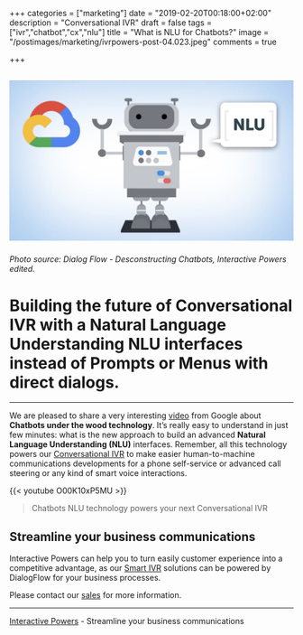 +++
categories = ["marketing"]
date = "2019-02-20T00:18:00+02:00"
description = "Conversational IVR"
draft = false
tags = ["ivr","chatbot","cx","nlu"]
title = "What is NLU for Chatbots?"
image = "/postimages/marketing/ivrpowers-post-04.023.jpeg"
comments = true

+++

![Desconstructing Chatbots](/postimages/marketing/ivrpowers-post-04.023.jpeg)
-------
###### Photo source: Dialog Flow - Desconstructing Chatbots, Interactive Powers edited.

# Building the future of Conversational IVR with a Natural Language Understanding NLU interfaces instead of Prompts or Menus with direct dialogs.
---

We are pleased to share a very interesting [video](https://www.youtube.com/watch?v=O00K10xP5MU) from Google about **Chatbots under the wood technology**. It’s really easy to understand in just few minutes: what is the new approach to build an advanced **Natural Language Understanding (NLU)** interfaces. Remember, all this technology powers our [Conversational IVR](https://blog.ivrpowers.com/post/products/conversational-ivr-applications/) to make easier human-to-machine communications developments for a phone self-service or advanced call steering or any kind of smart voice interactions.

{{<  youtube O00K10xP5MU >}}

> Chatbots NLU technology powers your next Conversational IVR

## Streamline your business communications

Interactive Powers can help you to turn easily customer experience into a competitive advantage, as our [Smart IVR](https://www.ivrpowers.com/voicexml/) solutions can be powered by DialogFlow for your business processes.

Please contact our [sales](https://www.ivrpowers.com/support-services/) for more information.

---
[Interactive Powers](https://www.ivrpowers.com/) - Streamline your business communications
